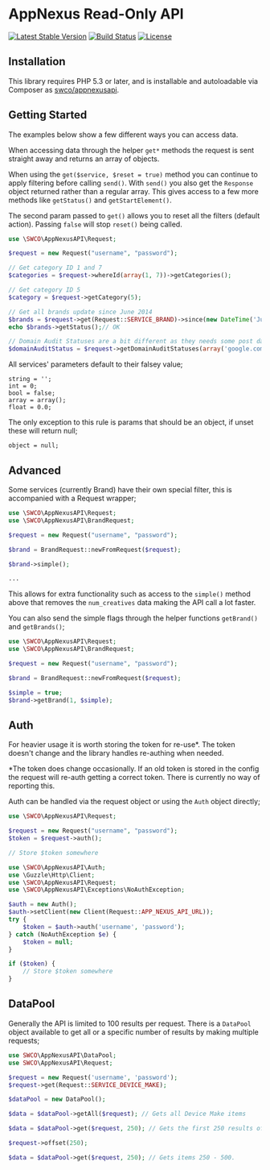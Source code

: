 AppNexus Read-Only API
======================

[![Latest Stable Version](https://poser.pugx.org/swco/appnexusapi/v/stable.svg)](https://packagist.org/packages/swco/appnexusapi) [![Build Status](https://travis-ci.org/swco/appnexusapi.svg?branch=master)](https://travis-ci.org/swco/appnexusapi) [![License](https://poser.pugx.org/swco/appnexusapi/license.svg)](https://packagist.org/packages/swco/appnexusapi)

Installation
------------

This library requires PHP 5.3 or later, and is installable and autoloadable via Composer as [swco/appnexusapi](https://packagist.org/packages/swco/appnexusapi).

Getting Started
---------------

The examples below show a few different ways you can access data.

When accessing data through the helper `get*` methods the request is sent straight away and returns an array of objects.

When using the `get($service, $reset = true)` method you can continue to apply filtering before calling `send()`. With `send()` you also get the `Response` object returned rather than a regular array. This gives access to a few more methods like `getStatus()` and `getStartElement()`.

The second param passed to `get()` allows you to reset all the filters (default action). Passing `false` will stop `reset()` being called.

```php
use \SWCO\AppNexusAPI\Request;

$request = new Request("username", "password");

// Get category ID 1 and 7
$categories = $request->whereId(array(1, 7))->getCategories();

// Get category ID 5
$category = $request->getCategory(5);

// Get all brands update since June 2014
$brands = $request->get(Request::SERVICE_BRAND)->since(new DateTime('June 2014'))->send();
echo $brands->getStatus();// OK

// Domain Audit Statuses are a bit different as they needs some post data
$domainAuditStatus = $request->getDomainAuditStatuses(array('google.com'));
```

All services' parameters default to their falsey value;

```
string = '';
int = 0;
bool = false;
array = array();
float = 0.0;
```

The only exception to this rule is params that should be an object, if unset these will return null;

```
object = null;
```

Advanced
--------

Some services (currently Brand) have their own special filter, this is accompanied with a Request wrapper;

```php
use \SWCO\AppNexusAPI\Request;
use \SWCO\AppNexusAPI\BrandRequest;

$request = new Request("username", "password");

$brand = BrandRequest::newFromRequest($request);

$brand->simple();

...
```

This allows for extra functionality such as access to the `simple()` method above that removes the `num_creatives` data
making the API call a lot faster.

You can also send the simple flags through the helper functions `getBrand()` and `getBrands()`;

```php
use \SWCO\AppNexusAPI\Request;
use \SWCO\AppNexusAPI\BrandRequest;

$request = new Request("username", "password");

$brand = BrandRequest::newFromRequest($request);

$simple = true;
$brand->getBrand(1, $simple);
```

Auth
----

For heavier usage it is worth storing the token for re-use*. The token doesn't change and the library handles re-authing when needed.

*The token does change occasionally. If an old token is stored in the config the request will re-auth getting a correct token. There is currently no way of reporting this.

Auth can be handled via the request object or using the `Auth` object directly;

```php
use \SWCO\AppNexusAPI\Request;

$request = new Request("username", "password");
$token = $request->auth();

// Store $token somewhere
```

```php
use \SWCO\AppNexusAPI\Auth;
use \Guzzle\Http\Client;
use \SWCO\AppNexusAPI\Request;
use \SWCO\AppNexusAPI\Exceptions\NoAuthException;

$auth = new Auth();
$auth->setClient(new Client(Request::APP_NEXUS_API_URL));
try {
    $token = $auth->auth('username', 'password');
} catch (NoAuthException $e) {
    $token = null;
}

if ($token) {
    // Store $token somewhere
}
```

DataPool
--------

Generally the API is limited to 100 results per request. There is a `DataPool` object available to get all or a specific number of results by making multiple requests;

```php
use SWCO\AppNexusAPI\DataPool;
use SWCO\AppNexusAPI\Request;

$request = new Request('username', 'password');
$request->get(Request::SERVICE_DEVICE_MAKE);

$dataPool = new DataPool();

$data = $dataPool->getAll($request); // Gets all Device Make items

$data = $dataPool->get($request, 250); // Gets the first 250 results of the Device Make items.

$request->offset(250);

$data = $dataPool->get($request, 250); // Gets items 250 - 500.
```